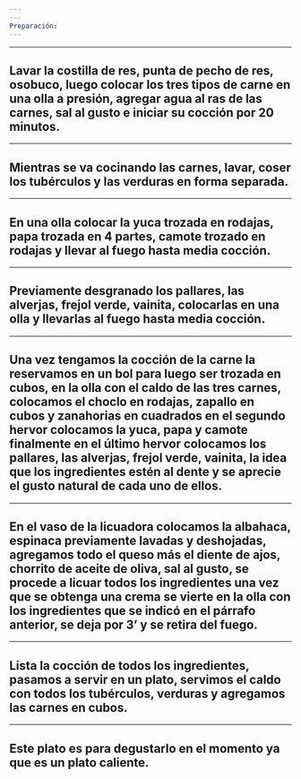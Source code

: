 ```yaml
---
---
Preparación:
---
```

---
Lavar la costilla de res, punta de pecho de res, osobuco, luego colocar los tres tipos de carne en una olla a presión, agregar agua al ras de las carnes, sal al gusto e iniciar su cocción por 20 minutos.
---
---
Mientras se va cocinando las carnes, lavar, coser los tubérculos y las verduras en forma separada.
---
---
En una olla colocar la yuca trozada en rodajas, papa trozada en 4 partes, camote trozado en rodajas y llevar al fuego hasta media cocción.
---
---
Previamente desgranado los pallares, las alverjas, frejol verde, vainita, colocarlas en una olla y llevarlas al fuego hasta media cocción.
---
---
Una vez tengamos la cocción de la carne la reservamos en un bol para luego ser trozada en cubos, en la olla con el caldo de las tres carnes, colocamos el choclo en rodajas, zapallo en cubos y zanahorias en cuadrados en el segundo hervor colocamos la yuca, papa y camote finalmente en el último hervor colocamos los pallares, las alverjas, frejol verde, vainita, la idea que los ingredientes estén al dente y se aprecie el gusto natural de cada uno de ellos.
---
---
En el vaso de la licuadora colocamos la albahaca, espinaca previamente lavadas y deshojadas, agregamos todo el queso más el diente de ajos, chorrito de aceite de oliva, sal al gusto, se procede a licuar todos los ingredientes una vez que se obtenga una crema se vierte en la olla con los ingredientes que se indicó en el párrafo anterior, se deja por 3’ y se retira del fuego.
---
---
Lista la cocción de todos los ingredientes, pasamos a servir en un plato, servimos el caldo con todos los tubérculos, verduras y agregamos las carnes en cubos.
---
---
Este plato es para degustarlo en el momento ya que es un plato caliente.
---
